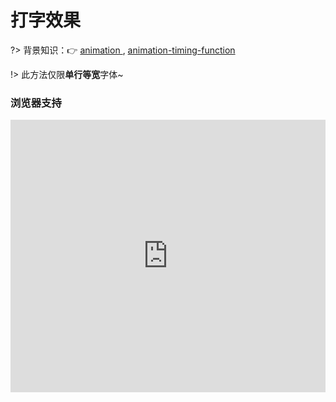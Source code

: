 
# 打字效果

?> 背景知识：:point_right: [
animation
](
https://developer.mozilla.org/zh-CN/docs/Web/CSS/animation
), [
animation-timing-function
](
https://developer.mozilla.org/zh-CN/docs/Web/CSS/animation-timing-function
)

<vuep template="#typing"></vuep>

<script v-pre type="text/x-template" id="typing">
<style>
  main {
    width: 100%; height: 229px;
    display: flex;
    justify-content: center;
    align-items: center;
  }
  span {
    display: inline-block;
    width: 21ch;
    font: bold 200% Consolas, Monaco, monospace;   /*等宽字体*/
    overflow: hidden;
    white-space: nowrap;
    font-weight: 500;
    border-right: 1px solid transparent;
    animation: typing 4s steps(21), caret 2s steps(1) infinite;
  }
  @keyframes typing{
    from {
        width: 0;
    }
  }
  @keyframes caret{
    50% { border-right-color: currentColor}
  }
</style>
<template>
  <main class="main">
    <span>You-need-to-know-css!</span>
  </main>
</template>
<script>
</script>
</script>

!> 此方法仅限**单行等宽**字体~

### 浏览器支持

<iframe src="https://caniuse.bitsofco.de/embed/index.html?feat=css-animation&amp;periods=future_1,current,past_1,past_2,past_3&amp;accessible-colours=false" frameborder="0" width="100%" height="436px"></iframe>
